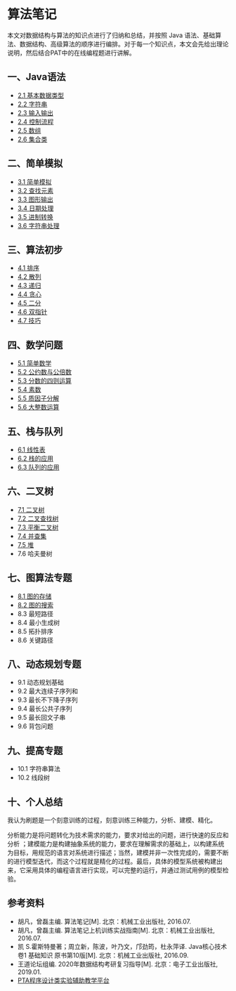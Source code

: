 # 算法笔记

本文对数据结构与算法的知识点进行了归纳和总结，并按照 Java 语法、基础算法、数据结构、高级算法的顺序进行编排。对于每一个知识点，本文会先给出理论说明，然后结合PAT中的在线编程题进行讲解。



## 一、Java语法

* [2.1 基本数据类型](2.1基本数据类型.md)
* [2.2 字符串](2.2字符串.md)
* [2.3 输入输出](2.3输入输出.md)
* [2.4 控制流程](2.4控制流程.md)
* [2.5 数组](2.5数组.md)
* [2.6 集合类](2.6集合类.md)



## 二、简单模拟

* [3.1 简单模拟](3.1简单模拟.md)
* [3.2 查找元素](3.2查找元素.md)
* [3.3 图形输出](3.3图形输出.md)
* [3.4 日期处理](3.4日期处理.md)
* [3.5 进制转换](3.5进制转换.md)
* [3.6 字符串处理](3.6字符串处理.md)



## 三、算法初步

* [4.1 排序](4.1排序.md)
* [4.2 散列](4.2散列.md)
* [4.3 递归](4.3递归.md)
* [4.4 贪心](4.4贪心.md)
* [4.5 二分](4.5二分.md)
* [4.6 双指针](4.6双指针.md)
* [4.7 技巧](4.7技巧.md)



## 四、数学问题

* [5.1 简单数学](5.1简单数学.md)
* [5.2 公约数与公倍数](5.2公约数与公倍数.md)
* [5.3 分数的四则运算](5.3分数的四则运算.md)
* [5.4 素数](5.4素数.md)
* [5.5 质因子分解](5.5质因子分解.md)
* [5.6 大整数运算](5.6大整数运算.md)



## 五、栈与队列

* [6.1 线性表](6.1线性表.md)
* [6.2 栈的应用](6.2栈的应用.md)
* [6.3 队列的应用](6.3队列的应用.md)



## 六、二叉树

* [7.1 二叉树](7.1二叉树.md)
* [7.2 二叉查找树](7.2二叉查找树.md)
* [7.3 平衡二叉树](7.3平衡二叉树.md)
* [7.4 并查集](7.4并查集.md)
* [7.5 堆](7.5堆.md)
* 7.6 哈夫曼树



## 七、图算法专题

* [8.1 图的存储](8.1图的存储.md)
* [8.2 图的搜索](8.2图的搜索.md)
* 8.3 最短路径
* 8.4 最小生成树
* 8.5 拓扑排序
* 8.6 关键路径



## 八、动态规划专题

* 9.1 动态规划基础
* 9.2 最大连续子序列和
* 9.3 最长不下降子序列
* 9.4 最长公共子序列
* 9.5 最长回文子串
* 9.6 背包问题



## 九、提高专题

* 10.1 字符串算法
* 10.2 线段树



## 十、个人总结

我认为刷题是一个刻意训练的过程，刻意训练三种能力，分析、建模、精化。

分析能力是将问题转化为技术需求的能力，要求对给出的问题，进行快速的反应和分析 ；建模能力是构建抽象系统的能力，要求在理解需求的基础上，以构建系统为目标，用规范的语言对系统进行描述；当然，建模并非一次性完成的，需要不断的进行模型迭代，而这个过程就是精化的过程。最后，具体的模型系统被构建出来，它采用具体的编程语言进行实现，可以完整的运行，并通过测试用例的模型检验。



## 参考资料

* 胡凡，曾磊主编. 算法笔记[M]. 北京：机械工业出版社, 2016.07.
* 胡凡，曾磊主编. 算法笔记上机训练实战指南[M]. 北京：机械工业出版社, 2016.07.
* 凯 S.霍斯特曼著；周立新，陈波，叶乃文，邝劲筠，杜永萍译. Java核心技术 卷1 基础知识 原书第10版[M]. 北京：机械工业出版社, 2016.09.
* 王道论坛组编. 2020年数据结构考研复习指导[M]. 北京：电子工业出版社, 2019.01.
* [PTA程序设计类实验辅助教学平台](https://pintia.cn/home)
